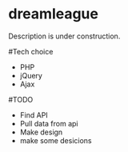 dreamleague
===========

Description is under construction.


#Tech choice
- PHP
- jQuery
- Ajax

#TODO
- Find API
- Pull data from api
- Make design
- make some desicions